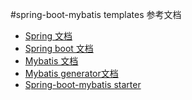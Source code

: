 #spring-boot-mybatis templates 
参考文档
* [Spring 文档](http://docs.spring.io/spring/docs/current/spring-framework-reference/htmlsingle/)
* [Spring boot 文档](http://docs.spring.io/spring-boot/docs/current/reference/htmlsingle)
* [Mybatis 文档](http://www.mybatis.org/mybatis-3/)
* [Mybatis generator文档](http://www.mybatis.org/generator/)
* [Spring-boot-mybatis starter](http://www.mybatis.org/spring-boot-starter/mybatis-spring-boot-autoconfigure/)
